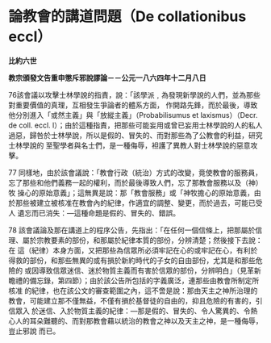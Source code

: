 # 論教會的講道問題（De collationibus eccl）


**比約六世**

**教宗頒發文告重申懲斥邪說謬論－－公元一八六四年十二月八日**





76該會議以攻擊士林學說的指責，說：「該學派﹐為發現新學說的人們，並為那些對重要價值的真理，互相發生爭論者的體系方面，
作開路先鋒，而於最後，導致他分別進入「或然主義」與「放縱主義」（Probabilisumus et laxismus）（Decr. de 
coll. eccl. 
l）；由於這種指責，把那些可能妄用或曾已妄用士林學說的人的私人過惡，歸咎於士林學說，所以是假的、冒失的、而對那些為了公教會的利益，研究士林學說的
至聖學者與名士們，是一種侮辱，袒護了異教人對士林學說的惡意攻擊。

77 
同樣地，由於該會議說：「教會行政（統治）方式的改變，竟使教會的服務員，忘了那些和他們義務一起的權利，而於最後導致人們，忘了那教會服務以及（神）牧
操心的原始意義」；這無異是說：那「教會服務」或「神牧擔心的原始意義，由於那些被建立被核准在教會內的紀律，作適宜的調整、變更，而於過去，可能已受人
遺忘而已消失：—這種命題是假的、冒失的、錯誤。

78 
該會議論及那在講道上的程序公告，先指出：「在任何一個信條上，把那屬於信理、屬於宗教要素的部份，和那屬於紀律本質的部份，分辨清楚；然後接下去說：在
這（紀律）本身方面，又把那些為信眾所必須牢記在心的或牢記在心，有利於得救的部份，和那些無異的或有損於新約時代的子女的自由部份，尤其是和那些危險的
或因導致信眾迷信、迷於物質主義而有害於信眾的部份，分辨明白」（見革新瞻禮的備忘錄，第四節）；由於該公告所包括的字義廣泛，連那些由教會所制定所核准
的紀律，也在該公文的審查範圍之內，這不啻是說：那由天主之神所治理的教會，可能建立那不僅無益，不僅有損於基督徒的自由的，抑且危險的有害的，引信眾入
於迷信、入於物質主義的紀律：—那是假的、冒失的、令人驚異的、令熱心人的耳朵難聽的、而對那教會藉以統治的教會之神以及天主之神，是一種侮辱，豈止邪說
而已。

